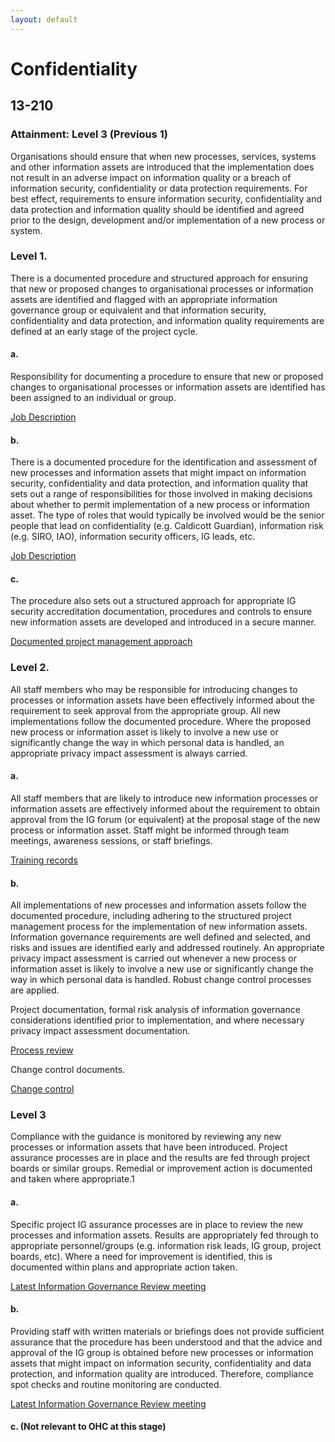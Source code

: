 ```yaml
---
layout: default
---
```

# Confidentiality

## 13-210
### Attainment: Level 3 (Previous 1)

Organisations should ensure that when new processes, services, systems and other information assets are introduced that the implementation does not result in an adverse impact on information quality or a breach of information security, confidentiality or data protection requirements. For best effect, requirements to ensure information security, confidentiality and data protection and information quality should be identified and agreed prior to the design, development and/or implementation of a new process or system.

### Level 1.

There is a documented procedure and structured approach for ensuring that new or proposed changes to organisational processes or information assets are identified and flagged with an appropriate information governance group or equivalent and that information security, confidentiality and data protection, and information quality requirements are defined at an early stage of the project cycle.

#### a.

Responsibility for documenting a procedure to ensure that new or proposed changes to organisational processes or information assets are identified has been assigned to an individual or group.

<a href="/jobs/information.governance.lead.html">Job Description</a>

#### b.

There is a documented procedure for the identification and assessment of new processes and information assets that might impact on information security, confidentiality and data protection, and information quality that sets out a range of responsibilities for those involved in making decisions about whether to permit implementation of a new process or information asset. The type of roles that would typically be involved would be the senior people that lead on confidentiality (e.g. Caldicott Guardian), information risk (e.g. SIRO, IAO), information security officers, IG leads, etc.

<a href="/jobs/information.governance.lead.html">Job Description</a>

#### c.

The procedure also sets out a structured approach for appropriate IG security accreditation documentation, procedures and controls to ensure new information assets are developed and introduced in a secure manner.

<a href="/confidentiality.data.protection/13-210/1/project.management.html">
  Documented project management approach
</a>

### Level 2.

All staff members who may be responsible for introducing changes to processes or information assets have been effectively informed about the requirement to seek approval from the appropriate group. All new implementations follow the documented procedure. Where the proposed new process or information asset is likely to involve a new use or significantly change the way in which personal data is handled, an appropriate privacy impact assessment is always carried.

#### a.

All staff members that are likely to introduce new information processes or information assets are effectively informed about the requirement to obtain approval from the IG forum (or equivalent) at the proposal stage of the new process or information asset. Staff might be informed through team meetings, awareness sessions, or staff briefings.

[Training records](/statements/training.records.html)

#### b.

All implementations of new processes and information assets follow the documented procedure, including adhering to the structured project management process for the implementation of new information assets. Information governance requirements are well defined and selected, and risks and issues are identified early and addressed routinely. An appropriate privacy impact assessment is carried out whenever a new process or information asset is likely to involve a new use or significantly change the way in which personal data is handled. Robust change control processes are applied.

Project documentation, formal risk analysis of information governance considerations identified prior to implementation, and where necessary privacy impact assessment documentation.

[Process review](/documents/support.process.html)

Change control documents.

[Change control](https://github.com/openhealthcare/igt/)

### Level 3

Compliance with the guidance is monitored by reviewing any new processes or information assets that have been introduced. Project assurance processes are in place and the results are fed through project boards or similar groups. Remedial or improvement action is documented and taken where appropriate.1

#### a.

Specific project IG assurance processes are in place to review the new processes and information assets. Results are appropriately fed through to appropriate personnel/groups (e.g. information risk leads, IG group, project boards, etc). Where a need for improvement is identified, this is documented within plans and appropriate action taken.

[Latest Information Governance Review meeting](/meetings/information.governance.review.html)

#### b.

Providing staff with written materials or briefings does not provide sufficient assurance that the procedure has been understood and that the advice and approval of the IG group is obtained before new processes or information assets that might impact on information security, confidentiality and data protection, and information quality are introduced. Therefore, compliance spot checks and routine monitoring are conducted.

[Latest Information Governance Review meeting](/meetings/information.governance.review.html)

#### c. (Not relevant to OHC at this stage)
